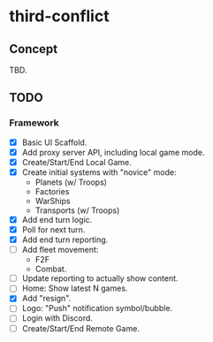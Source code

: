 # third-conflict

## Concept

TBD.

## TODO

### Framework

- [x] Basic UI Scaffold.
- [x] Add proxy server API, including local game mode.
- [x] Create/Start/End Local Game.
- [x] Create initial systems with "novice" mode:
  - Planets (w/ Troops)
  - Factories
  - WarShips
  - Transports (w/ Troops)
- [x] Add end turn logic.
- [x] Poll for next turn.
- [x] Add end turn reporting.
- [ ] Add fleet movement:
  - F2F
  - Combat.
- [ ] Update reporting to actually show content.
- [ ] Home: Show latest N games.
- [x] Add "resign".
- [ ] Logo: "Push" notification symbol/bubble.
- [ ] Login with Discord.
- [ ] Create/Start/End Remote Game.
